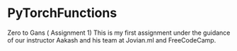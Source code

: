 # PyTorchFunctions
Zero to Gans ( Assignment 1)
This is my first assignment under the guidance of our instructor Aakash and his team at Jovian.ml and FreeCodeCamp.

